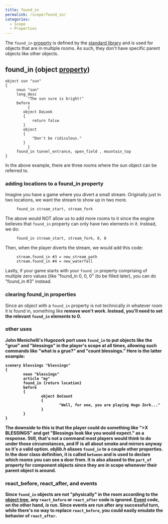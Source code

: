```yaml
---
title: found_in
permalink: /scope/found_in/
categories: 
  - Scope
  - Properties
---
```


The `found_in` [property](properties/) is defined by the
[standard library](library/) and is used for objects
that are in multiple rooms. As such, they don't have specific parent
objects like other objects.

## found_in (object [property](properties/))

    object sun "sun"
    {
         noun "sun"
         long_desc
              "The sun sure is bright!"
         before
              {
            object DoLook
            {
                return false
            }
            object
            {
                "Don't be ridiculous."
            }
              }
         found_in tunnel_entrance, open_field , mountain_top
    }

In the above example, there are three rooms where the sun object can be
referred to.

### adding locations to a found_in property

Imagine you have a game where you divert a small stream. Originally just
in two locations, we want the stream to show up in two more.

         found_in stream_start, stream_fork

The above would NOT allow us to add more rooms to it since the engine
believes that `found_in` property can only have two elements in it.
Instead, we do:

         found_in stream_start, stream_fork, 0, 0

Then, when the player diverts the stream, we would add this code:

         stream.found_in #3 = new_stream_path
         stream.found_in #4 = new_waterfall

Lastly, if your game starts with your `found_in` property comprising of
multiple zero values (like "found_in 0, 0, 0" (to be filled later), you
can do "found_in \#3" instead.

### clearing found_in properties

Since an object with a `found_in` property is not technically *in*
whatever room it is found in, something like **remove <object>** won't
work. Instead, you'll need to set the relevant `found_in` elements to 0.

### other uses

John Menichelli's Hugozork port uses `found_in` to put objects like the
"grue" and "blessings" in the player's scope at all times, allowing such
commands like "what is a grue?" and "count blessings." Here is the
latter example:

    scenery blessings "blessings"
    {
            noun "blessings"
            article "my"
            found_in {return location}
            before
            {
                    object DoCount
                    {
                            "Well, for one, you are playing Hugo Zork..."
                    }
            }
    }

The downside to this is that the player could do something like "&gt;X
BLESSINGS" and get "Blessings look like you would expect." as a
response. Still, that's not a command most players would think to do
under those circumstances, and IF is all about smoke and mirrors anyway
so it's a valid option.
*objlib.h* aliases `found_in` to a couple other
properties. In the door class definition, it is called `between` and is
used to declare which rooms you can see a door from. It is also aliased
to the `part_of` property for component objects since they are in scope
whenever their parent object is around.

### react_before, react_after, and events

Since `found_in` objects are not "physically" in the room according to
the [object tree](basics/object-tree), any `react_before` or
`react_after` code is ignored. [Event](timers/events/) code, on the
other hand, *is* run. Since events are run after any successful turn,
while there's no way to replace `react_before`, you could easily emulate
the behavior of `react_after`.
